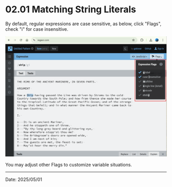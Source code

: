 # 02.01 Matching String Literals

By default, regular expressions are case sensitive, as below, click "Flags", check "i" for case insensitive.

![regexr-flags](img/regexr-flags.png)

You may adjust other Flags to customize variable situations.

---

Date: 2025/05/01